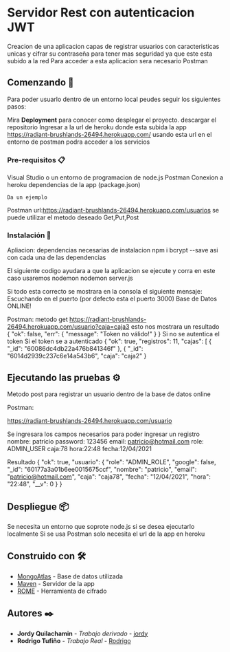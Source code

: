 # Servidor Rest con autenticacion JWT

Creacion de una aplicacion capas de registrar usuarios con caracteristicas unicas y cifrar su contraseña para tener mas seguridad ya que este esta subido a la red
Para acceder a esta aplicacion sera necesario Postman

## Comenzando 🚀

Para poder usuarlo dentro de un entorno local peudes seguir los siguientes pasos:


Mira **Deployment** para conocer como desplegar el proyecto.
descargar el repositorio
Ingresar a la url de heroku donde esta subida la app
https://radiant-brushlands-26494.herokuapp.com/
usando esta url en el entorno de postman podra acceder a los servicios

### Pre-requisitos 📋

Visual Studio o un entorno de programacion de node.js
Postman
Conexion a heroku
dependencias de la app (package.json)
```
Da un ejemplo
```
Postman
url:https://radiant-brushlands-26494.herokuapp.com/usuarios
se puede utilizar el metodo deseado
Get,Put,Post

### Instalación 🔧

Apliacion:
dependencias necesarias de instalacion
npm i bcrypt --save
asi con cada una de las dependencias

El siguiente codigo ayudara a que la aplicacion se ejecute y corra en este caso usaremos nodemon
nodemon server.js

Si todo esta correcto se mostrara en la consola el siguiente mensaje:
Escuchando en el puerto (por defecto esta el puerto 3000)
Base de Datos ONLINE!

Postman:
metodo get
https://radiant-brushlands-26494.herokuapp.com/usuario?caja=caja3
esto nos mostrara un resultado 
{
    "ok": false,
    "err": {
        "message": "Token no válido!"
    }
}
Si no se autentica el token 
Si el token se a autenticado
{
    "ok": true,
    "registros": 11,
    "cajas": [
        {
            "_id": "60086dc4db22a476b841346f"
        },
        {
            "_id": "6014d2939c237c6e14a543b6",
            "caja": "caja2"
        }


## Ejecutando las pruebas ⚙️

Metodo post para registrar un usuario dentro de la base de datos online

Postman:

https://radiant-brushlands-26494.herokuapp.com/usuario

Se ingresara los campos necesarios para poder ingresar un registro
nombre:  patricio
password: 123456
email: patricio@hotmail.com
role: ADMIN_USER
caja:78
hora:22:48
fecha:12/04/2021

Resultado
{
    "ok": true,
    "usuario": {
        "role": "ADMIN_ROLE",
        "google": false,
        "_id": "60177a3a01b6ee0015675ccf",
        "nombre": "patricio",
        "email": "patricio@hotmail.com",
        "caja": "caja78",
        "fecha": "12/04/2021",
        "hora": "22:48",
        "__v": 0
    }
}



## Despliegue 📦

Se necesita un entorno que soprote node.js si se desea ejecutarlo localmente
Si se usa Postman solo necesita el url de la app en heroku

## Construido con 🛠️



* [MongoAtlas](https://www.mongodb.com/cloud/atlas) - Base de datos utilizada
* [Maven](https://www.heroku.com/home) - Servidor de la app
* [ROME](https://jwt.io/) - Herramienta de cifrado



## Autores ✒️



* **Jordy Quilachamin** - *Trabajo derivado* - [jordy]()
* **Rodrigo Tufiño** - *Trabajo Real* - [Rodrigo](https://github.com/rtufino)


